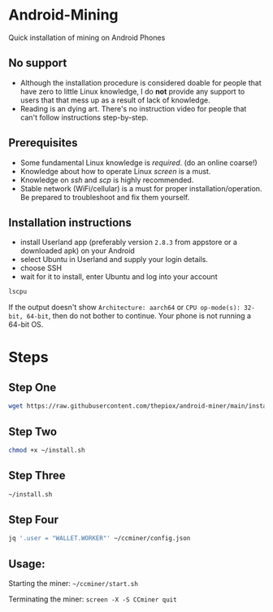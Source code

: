 # Android-Mining

Quick installation of mining on Android Phones

## No support

- Although the installation procedure is considered doable for people that have zero to little Linux knowledge, I do **not** provide any support to users that that mess up as a result of lack of knowledge.
- Reading is an dying art. There's no instruction video for people that can't follow instructions step-by-step.

## Prerequisites

- Some fundamental Linux knowledge is _required_. (do an online coarse!)
- Knowledge about how to operate Linux _screen_ is a must.
- Knowledge on _ssh_ and _scp_ is highly recommended.
- Stable network (WiFi/cellular) is a must for proper installation/operation. Be prepared to troubleshoot and fix them yourself.

## Installation instructions

- install Userland app (preferably version `2.8.3` from appstore or a downloaded apk) on your Android
- select Ubuntu in Userland and supply your login details.
- choose SSH
- wait for it to install, enter Ubuntu and log into your account

```bash
lscpu
```

If the output doesn't show `Architecture: aarch64` or `CPU op-mode(s): 32-bit, 64-bit`, then do not bother to continue. Your phone is not running a 64-bit OS.

# Steps

## Step One

```bash
wget https://raw.githubusercontent.com/thepiox/android-miner/main/install.sh --no-check-certificate | bash
```

## Step Two

```bash
chmod +x ~/install.sh
```

## Step Three

```bash
~/install.sh
```

## Step Four

```bash
jq '.user = "WALLET.WORKER"' ~/ccminer/config.json
```

## Usage:

Starting the miner: `~/ccminer/start.sh`

Terminating the miner:
`screen -X -S CCminer quit`
